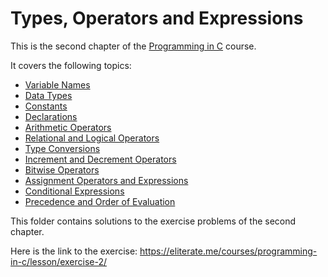 # Types, Operators and Expressions

This is the second chapter of the [Programming in C](https://eliterate.me/courses/programming-in-c/) course.

It covers the following topics:
- [Variable Names](https://eliterate.me/courses/programming-in-c/lesson/variable-names/)
- [Data Types](https://eliterate.me/courses/programming-in-c/lesson/data-types/)
- [Constants](https://eliterate.me/courses/programming-in-c/lesson/constants/)
- [Declarations](https://eliterate.me/courses/programming-in-c/lesson/declarations/)
- [Arithmetic Operators](https://eliterate.me/courses/programming-in-c/lesson/arithmetic-operators/)
- [Relational and Logical Operators](https://eliterate.me/courses/programming-in-c/lesson/relational-and-logical-operators/)
- [Type Conversions](https://eliterate.me/courses/programming-in-c/lesson/type-conversions/)
- [Increment and Decrement Operators](https://eliterate.me/courses/programming-in-c/lesson/increment-and-decrement-operators/)
- [Bitwise Operators](https://eliterate.me/courses/programming-in-c/lesson/bitwise-operators/)
- [Assignment Operators and Expressions](https://eliterate.me/courses/programming-in-c/lesson/assignment-operators-and-expressions/)
- [Conditional Expressions](https://eliterate.me/courses/programming-in-c/lesson/conditional-expressions/)
- [Precedence and Order of Evaluation](https://eliterate.me/courses/programming-in-c/lesson/precedence-and-order-of-evaluation/)

This folder contains solutions to the exercise problems of the second chapter.

Here is the link to the exercise: https://eliterate.me/courses/programming-in-c/lesson/exercise-2/
